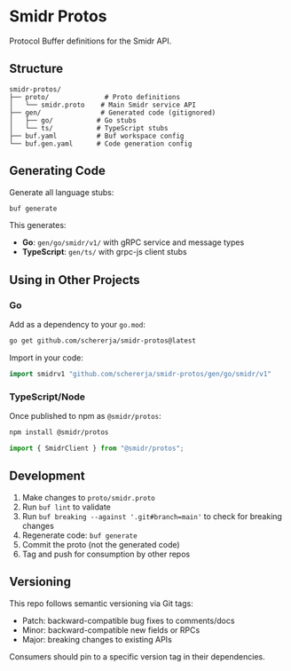 # Smidr Protos

Protocol Buffer definitions for the Smidr API.

## Structure

```text
smidr-protos/
├── proto/              # Proto definitions
│   └── smidr.proto    # Main Smidr service API
├── gen/               # Generated code (gitignored)
│   ├── go/           # Go stubs
│   └── ts/           # TypeScript stubs
├── buf.yaml          # Buf workspace config
└── buf.gen.yaml      # Code generation config
```

## Generating Code

Generate all language stubs:

```sh
buf generate
```

This generates:

- **Go**: `gen/go/smidr/v1/` with gRPC service and message types
- **TypeScript**: `gen/ts/` with grpc-js client stubs

## Using in Other Projects

### Go

Add as a dependency to your `go.mod`:

```sh
go get github.com/schererja/smidr-protos@latest
```

Import in your code:

```go
import smidrv1 "github.com/schererja/smidr-protos/gen/go/smidr/v1"
```

### TypeScript/Node

Once published to npm as `@smidr/protos`:

```sh
npm install @smidr/protos
```

```ts
import { SmidrClient } from "@smidr/protos";
```

## Development

1. Make changes to `proto/smidr.proto`
2. Run `buf lint` to validate
3. Run `buf breaking --against '.git#branch=main'` to check for breaking changes
4. Regenerate code: `buf generate`
5. Commit the proto (not the generated code)
6. Tag and push for consumption by other repos

## Versioning

This repo follows semantic versioning via Git tags:

- Patch: backward-compatible bug fixes to comments/docs
- Minor: backward-compatible new fields or RPCs
- Major: breaking changes to existing APIs

Consumers should pin to a specific version tag in their dependencies.

